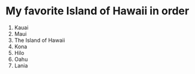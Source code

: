 # My favorite Island of Hawaii in order
1. Kauai
2. Maui
3. The Island of Hawaii
  1. Kona
  2. Hilo
4. Oahu
5. Lania
